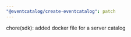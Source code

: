 ```yaml
---
"@eventcatalog/create-eventcatalog": patch
---
```


chore(sdk): added docker file for a server catalog
